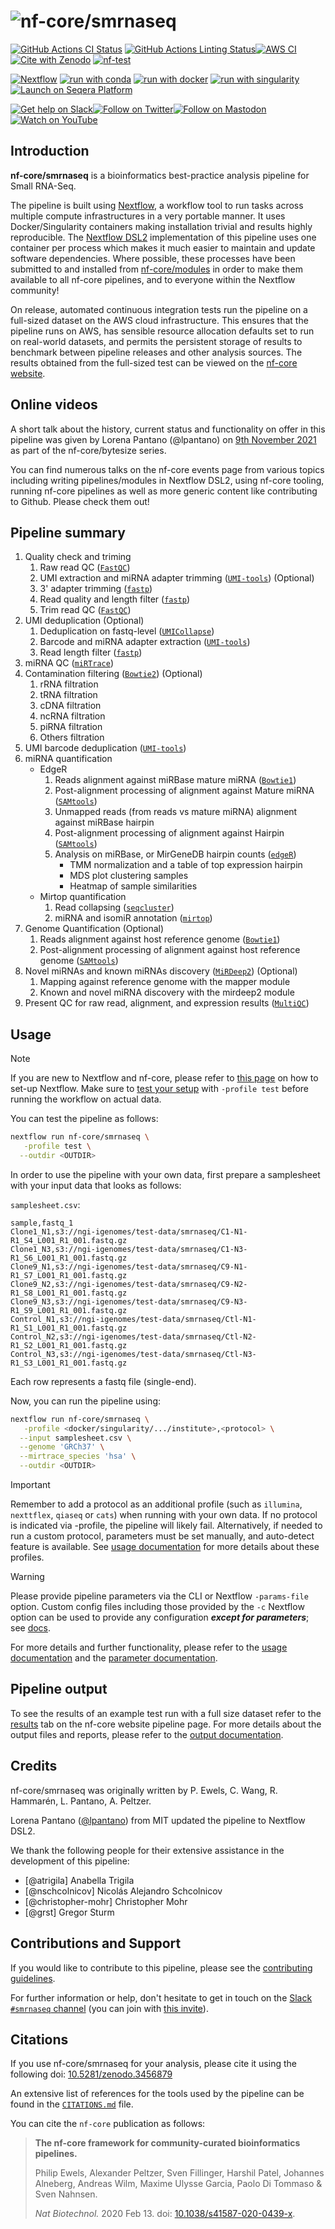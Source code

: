 <h1>
  <picture>
    <source media="(prefers-color-scheme: dark)" srcset="docs/images/nf-core-smrnaseq_logo_dark.png">
    <img alt="nf-core/smrnaseq" src="docs/images/nf-core-smrnaseq_logo_light.png">
  </picture>
</h1>

[![GitHub Actions CI Status](https://github.com/nf-core/smrnaseq/actions/workflows/ci.yml/badge.svg)](https://github.com/nf-core/smrnaseq/actions/workflows/ci.yml)
[![GitHub Actions Linting Status](https://github.com/nf-core/smrnaseq/actions/workflows/linting.yml/badge.svg)](https://github.com/nf-core/smrnaseq/actions/workflows/linting.yml)[![AWS CI](https://img.shields.io/badge/CI%20tests-full%20size-FF9900?labelColor=000000&logo=Amazon%20AWS)](https://nf-co.re/smrnaseq/results)[![Cite with Zenodo](http://img.shields.io/badge/DOI-10.5281/zenodo.10696391?labelColor=000000)](https://doi.org/10.5281/zenodo.10696391)
[![nf-test](https://img.shields.io/badge/unit_tests-nf--test-337ab7.svg)](https://www.nf-test.com)

[![Nextflow](https://img.shields.io/badge/nextflow%20DSL2-%E2%89%A523.10.4-23aa62.svg)](https://www.nextflow.io/)
[![run with conda](http://img.shields.io/badge/run%20with-conda-3EB049?labelColor=000000&logo=anaconda)](https://docs.conda.io/en/latest/)
[![run with docker](https://img.shields.io/badge/run%20with-docker-0db7ed?labelColor=000000&logo=docker)](https://www.docker.com/)
[![run with singularity](https://img.shields.io/badge/run%20with-singularity-1d355c.svg?labelColor=000000)](https://sylabs.io/docs/)
[![Launch on Seqera Platform](https://img.shields.io/badge/Launch%20%F0%9F%9A%80-Seqera%20Platform-%234256e7)](https://cloud.seqera.io/launch?pipeline=https://github.com/nf-core/smrnaseq)

[![Get help on Slack](http://img.shields.io/badge/slack-nf--core%20%23smrnaseq-4A154B?labelColor=000000&logo=slack)](https://nfcore.slack.com/channels/smrnaseq)[![Follow on Twitter](http://img.shields.io/badge/twitter-%40nf__core-1DA1F2?labelColor=000000&logo=twitter)](https://twitter.com/nf_core)[![Follow on Mastodon](https://img.shields.io/badge/mastodon-nf__core-6364ff?labelColor=FFFFFF&logo=mastodon)](https://mstdn.science/@nf_core)[![Watch on YouTube](http://img.shields.io/badge/youtube-nf--core-FF0000?labelColor=000000&logo=youtube)](https://www.youtube.com/c/nf-core)

## Introduction

**nf-core/smrnaseq** is a bioinformatics best-practice analysis pipeline for Small RNA-Seq.

The pipeline is built using [Nextflow](https://www.nextflow.io), a workflow tool to run tasks across multiple compute infrastructures in a very portable manner. It uses Docker/Singularity containers making installation trivial and results highly reproducible. The [Nextflow DSL2](https://www.nextflow.io/docs/latest/dsl2.html) implementation of this pipeline uses one container per process which makes it much easier to maintain and update software dependencies. Where possible, these processes have been submitted to and installed from [nf-core/modules](https://github.com/nf-core/modules) in order to make them available to all nf-core pipelines, and to everyone within the Nextflow community!

On release, automated continuous integration tests run the pipeline on a full-sized dataset on the AWS cloud infrastructure. This ensures that the pipeline runs on AWS, has sensible resource allocation defaults set to run on real-world datasets, and permits the persistent storage of results to benchmark between pipeline releases and other analysis sources. The results obtained from the full-sized test can be viewed on the [nf-core website](https://nf-co.re/smrnaseq/results).

## Online videos

A short talk about the history, current status and functionality on offer in this pipeline was given by Lorena Pantano (@lpantano) on [9th November 2021](https://youtu.be/4YLQ2VwpCJE) as part of the nf-core/bytesize series.

You can find numerous talks on the nf-core events page from various topics including writing pipelines/modules in Nextflow DSL2, using nf-core tooling, running nf-core pipelines as well as more generic content like contributing to Github. Please check them out!

## Pipeline summary

1. Quality check and triming
   1. Raw read QC ([`FastQC`](https://www.bioinformatics.babraham.ac.uk/projects/fastqc/))
   2. UMI extraction and miRNA adapter trimming ([`UMI-tools`](https://github.com/CGATOxford/UMI-tools)) (Optional)
   3. 3' adapter trimming ([`fastp`](https://github.com/OpenGene/fastp))
   4. Read quality and length filter ([`fastp`](https://github.com/OpenGene/fastp))
   5. Trim read QC ([`FastQC`](https://www.bioinformatics.babraham.ac.uk/projects/fastqc/))
2. UMI deduplication (Optional)
   1. Deduplication on fastq-level ([`UMICollapse`](https://github.com/Daniel-Liu-c0deb0t/UMICollapse))
   2. Barcode and miRNA adapter extraction ([`UMI-tools`](https://github.com/CGATOxford/UMI-tools))
   3. Read length filter ([`fastp`](https://github.com/OpenGene/fastp))
3. miRNA QC ([`miRTrace`](https://github.com/friedlanderlab/mirtrace))
4. Contamination filtering ([`Bowtie2`](http://bowtie-bio.sourceforge.net/bowtie2/index.shtml)) (Optional)
   1. rRNA filtration
   2. tRNA filtration
   3. cDNA filtration
   4. ncRNA filtration
   5. piRNA filtration
   6. Others filtration
5. UMI barcode deduplication ([`UMI-tools`](https://github.com/CGATOxford/UMI-tools)) <!-- TODO, isn't this done on the UMI step above? -->
6. miRNA quantification
   - EdgeR
     1. Reads alignment against miRBase mature miRNA ([`Bowtie1`](http://bowtie-bio.sourceforge.net/index.shtml))
     2. Post-alignment processing of alignment against Mature miRNA ([`SAMtools`](https://sourceforge.net/projects/samtools/files/samtools/))
     3. Unmapped reads (from reads vs mature miRNA) alignment against miRBase hairpin
     4. Post-alignment processing of alignment against Hairpin ([`SAMtools`](https://sourceforge.net/projects/samtools/files/samtools/))
     5. Analysis on miRBase, or MirGeneDB hairpin counts ([`edgeR`](https://bioconductor.org/packages/release/bioc/html/edgeR.html))
        - TMM normalization and a table of top expression hairpin
        - MDS plot clustering samples
        - Heatmap of sample similarities
   - Mirtop quantification
     1. Read collapsing ([`seqcluster`](https://github.com/lpantano/seqcluster))
     2. miRNA and isomiR annotation ([`mirtop`](https://github.com/miRTop/mirtop))
7. Genome Quantification (Optional)
   1. Reads alignment against host reference genome ([`Bowtie1`](http://bowtie-bio.sourceforge.net/index.shtml))
   2. Post-alignment processing of alignment against host reference genome ([`SAMtools`](https://sourceforge.net/projects/samtools/files/samtools/))
8. Novel miRNAs and known miRNAs discovery ([`MiRDeep2`](https://www.mdc-berlin.de/content/mirdeep2-documentation)) (Optional)
   1. Mapping against reference genome with the mapper module
   2. Known and novel miRNA discovery with the mirdeep2 module
9. Present QC for raw read, alignment, and expression results ([`MultiQC`](http://multiqc.info/))

## Usage

> [!NOTE]
> If you are new to Nextflow and nf-core, please refer to [this page](https://nf-co.re/docs/usage/installation) on how to set-up Nextflow. Make sure to [test your setup](https://nf-co.re/docs/usage/introduction#how-to-run-a-pipeline) with `-profile test` before running the workflow on actual data.

You can test the pipeline as follows:

```bash
nextflow run nf-core/smrnaseq \
   -profile test \
  --outdir <OUTDIR>
```

In order to use the pipeline with your own data, first prepare a samplesheet with your input data that looks as follows:

`samplesheet.csv`:

```csv
sample,fastq_1
Clone1_N1,s3://ngi-igenomes/test-data/smrnaseq/C1-N1-R1_S4_L001_R1_001.fastq.gz
Clone1_N3,s3://ngi-igenomes/test-data/smrnaseq/C1-N3-R1_S6_L001_R1_001.fastq.gz
Clone9_N1,s3://ngi-igenomes/test-data/smrnaseq/C9-N1-R1_S7_L001_R1_001.fastq.gz
Clone9_N2,s3://ngi-igenomes/test-data/smrnaseq/C9-N2-R1_S8_L001_R1_001.fastq.gz
Clone9_N3,s3://ngi-igenomes/test-data/smrnaseq/C9-N3-R1_S9_L001_R1_001.fastq.gz
Control_N1,s3://ngi-igenomes/test-data/smrnaseq/Ctl-N1-R1_S1_L001_R1_001.fastq.gz
Control_N2,s3://ngi-igenomes/test-data/smrnaseq/Ctl-N2-R1_S2_L001_R1_001.fastq.gz
Control_N3,s3://ngi-igenomes/test-data/smrnaseq/Ctl-N3-R1_S3_L001_R1_001.fastq.gz
```

Each row represents a fastq file (single-end).

Now, you can run the pipeline using:

```bash
nextflow run nf-core/smrnaseq \
   -profile <docker/singularity/.../institute>,<protocol> \
  --input samplesheet.csv \
  --genome 'GRCh37' \
  --mirtrace_species 'hsa' \
  --outdir <OUTDIR>
```

> [!IMPORTANT]
> Remember to add a protocol as an additional profile (such as `illumina`, `nexttflex`, `qiaseq` or `cats`) when running with your own data. If no protocol is indicated via -profile, the pipeline will likely fail. Alternatively, if needed to run a custom protocol, parameters must be set manually, and auto-detect feature is available. See [usage documentation](https://nf-co.re/smrnaseq/usage) for more details about these profiles.

> [!WARNING]
> Please provide pipeline parameters via the CLI or Nextflow `-params-file` option. Custom config files including those provided by the `-c` Nextflow option can be used to provide any configuration _**except for parameters**_;
> see [docs](https://nf-co.re/usage/configuration#custom-configuration-files).

For more details and further functionality, please refer to the [usage documentation](https://nf-co.re/smrnaseq/usage) and the [parameter documentation](https://nf-co.re/smrnaseq/parameters).

## Pipeline output

To see the results of an example test run with a full size dataset refer to the [results](https://nf-co.re/smrnaseq/results) tab on the nf-core website pipeline page.
For more details about the output files and reports, please refer to the
[output documentation](https://nf-co.re/smrnaseq/output).

## Credits

nf-core/smrnaseq was originally written by P. Ewels, C. Wang, R. Hammarén, L. Pantano, A. Peltzer.

Lorena Pantano ([@lpantano](https://github.com/lpantano)) from MIT updated the pipeline to Nextflow DSL2.

We thank the following people for their extensive assistance in the development of this pipeline:

- [@atrigila] Anabella Trigila
- [@nschcolnicov] Nicolás Alejandro Schcolnicov
- [@christopher-mohr] Christopher Mohr
- [@grst] Gregor Sturm

## Contributions and Support

If you would like to contribute to this pipeline, please see the [contributing guidelines](.github/CONTRIBUTING.md).

For further information or help, don't hesitate to get in touch on the [Slack `#smrnaseq` channel](https://nfcore.slack.com/channels/smrnaseq) (you can join with [this invite](https://nf-co.re/join/slack)).

## Citations

If you use nf-core/smrnaseq for your analysis, please cite it using the following doi: [10.5281/zenodo.3456879](https://zenodo.org/badge/latestdoi/140590861)

An extensive list of references for the tools used by the pipeline can be found in the [`CITATIONS.md`](CITATIONS.md) file.

You can cite the `nf-core` publication as follows:

> **The nf-core framework for community-curated bioinformatics pipelines.**
>
> Philip Ewels, Alexander Peltzer, Sven Fillinger, Harshil Patel, Johannes Alneberg, Andreas Wilm, Maxime Ulysse Garcia, Paolo Di Tommaso & Sven Nahnsen.
>
> _Nat Biotechnol._ 2020 Feb 13. doi: [10.1038/s41587-020-0439-x](https://dx.doi.org/10.1038/s41587-020-0439-x).
